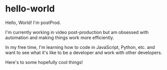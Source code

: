 # hello-world

Hello, World! I'm postProd.

I'm currently working in video post-production but am obsessed with automation and making things work more efficiently.

In my free time, I'm learning how to code in JavaScript, Python, etc. and want to see what it's like to be a developer and work with other developers.

Here's to some hopefully cool things!
